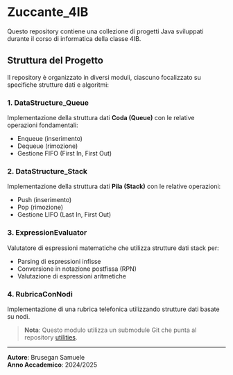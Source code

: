 # Zuccante_4IB

Questo repository contiene una collezione di progetti Java sviluppati durante il corso di informatica della classe 4IB.

## Struttura del Progetto

Il repository è organizzato in diversi moduli, ciascuno focalizzato su specifiche strutture dati e algoritmi:

### 1. **DataStructure_Queue**
Implementazione della struttura dati **Coda (Queue)** con le relative operazioni fondamentali:
- Enqueue (inserimento)
- Dequeue (rimozione)
- Gestione FIFO (First In, First Out)

### 2. **DataStructure_Stack**
Implementazione della struttura dati **Pila (Stack)** con le relative operazioni:
- Push (inserimento)
- Pop (rimozione)
- Gestione LIFO (Last In, First Out)

### 3. **ExpressionEvaluator**
Valutatore di espressioni matematiche che utilizza strutture dati stack per:
- Parsing di espressioni infisse
- Conversione in notazione postfissa (RPN)
- Valutazione di espressioni aritmetiche

### 4. **RubricaConNodi**
Implementazione di una rubrica telefonica utilizzando strutture dati basate su nodi.
> **Nota**: Questo modulo utilizza un submodule Git che punta al repository [utilities](https://github.com/samuele-brusegan/utilities.git).

---

**Autore**: Brusegan Samuele\
**Anno Accademico**: 2024/2025